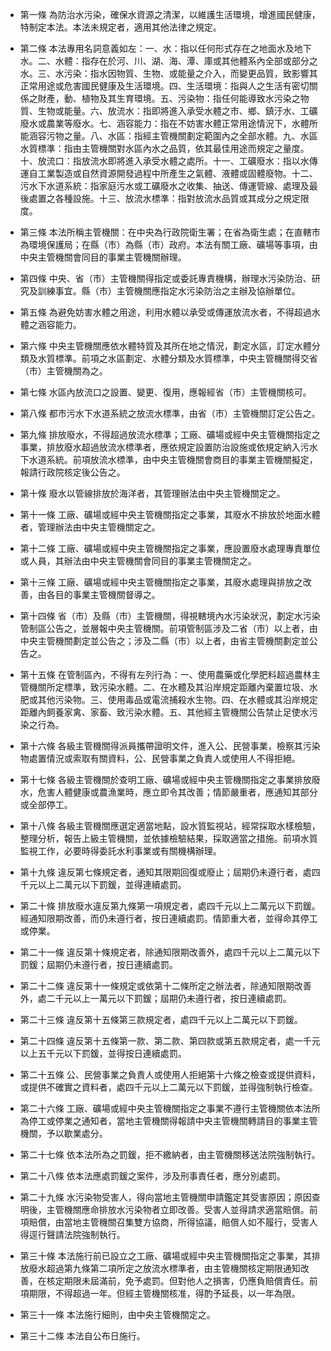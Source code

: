 * 第一條 為防治水污染，確保水資源之清潔，以維護生活環境，增進國民健康，特制定本法。本法未規定者，適用其他法律之規定。

* 第二條 本法專用名詞意義如左：一、水：指以任何形式存在之地面水及地下水。二、水體：指存在於河、川、湖、海、潭、庫或其他體系內全部或部分之水。三、水污染：指水因物質、生物、或能量之介入，而變更品質，致影響其正常用途或危害國民健康及生活環境。四、生活環境：指與人之生活有密切關係之財產，動、植物及其生育環境。五、污染物：指任何能導致水污染之物質、生物或能量。六、放流水：指即將進入承受水體之市、鄉、鎮汙水、工礦廢水或農業等廢水。七、涵容能力：指在不妨害水體正常用途情況下，水體所能涵容污物之量。八、水區：指經主管機關劃定範圍內之全部水體。九、水區水質標準：指由主管機關對水區內水之品質，依其最佳用途而規定之量度。十、放流口：指放流水即將進入承受水體之處所。十一、工礦廢水：指以水傳運自工業製造或自然資源開發過程中所產生之氣體、液體或固體廢物。十二、污水下水道系統：指家庭污水或工礦廢水之收集、抽送、傳運管線、處理及最後處置之各種設施。十三、放流水標準：指對放流水品質或其成分之規定限度。

* 第三條 本法所稱主管機關：在中央為行政院衛生署；在省為衛生處；在直轄市為環境保護局；在縣（市）為縣（市）政府。本法有關工廠、礦場等事項，由中央主管機關會同目的事業主管機關辦理。

* 第四條 中央、省（市）主管機關得指定或委託專責機構，辦理水污染防治、研究及訓練事宜。縣（市）主管機關應指定水污染防治之主辦及協辦單位。

* 第五條 為避免妨害水體之用途，利用水體以承受或傳運放流水者，不得超過水體之涵容能力。

* 第六條 中央主管機關應依水體特質及其所在地之情況，劃定水區，訂定水體分類及水質標準。前項之水區劃定、水體分類及水質標準，中央主管機關得交省（市）主管機關為之。

* 第七條 水區內放流口之設置、變更、復用，應報經省（市）主管機關核可。

* 第八條 都市污水下水道系統之放流水標準，由省（市）主管機關訂定公告之。

* 第九條 排放廢水，不得超過放流水標準；工廠、礦場或經中央主管機關指定之事業，排放廢水超過放流水標準者，應依規定設置防治設施或依規定納入污水下水道系統。前項放流水標準，由中央主管機關會商目的事業主管機關擬定，報請行政院核定後公告之。

* 第十條 廢水以管線排放於海洋者，其管理辦法由中央主管機關定之。

* 第十一條 工廠、礦場或經中央主管機關指定之事業，其廢水不排放於地面水體者，管理辦法由中央主管機關定之。

* 第十二條 工廠、礦場或經中央主管機關指定之事業，應設置廢水處理專責單位或人員，其辦法由中央主管機關會同目的事業主管機關定之。

* 第十三條 工廠、礦場或經中央主管機關指定之事業，其廢水處理與排放之改善，由各目的事業主管機關督導之。

* 第十四條 省（市）及縣（市）主管機關，得視轄境內水污染狀況，劃定水污染管制區公告之，並層報中央主管機關。前項管制區涉及二省（市）以上者，由中央主管機關劃定並公告之；涉及二縣（市）以上者，由省主管機關劃定並公告之。

* 第十五條 在管制區內，不得有左列行為：一、使用農藥或化學肥料超過農林主管機關所定標準，致污染水體。二、在水體及其沿岸規定距離內棄置垃圾、水肥或其他污染物。三、使用毒品或電流捕殺水生物。四、在水體或其沿岸規定距離內飼養家禽、家畜、致污染水體。五、其他經主管機關公告禁止足使水污染之行為。

* 第十六條 各級主管機關得派員攜帶證明文件，進入公、民營事業，檢察其污染物處置情況或索取有關資料，公、民營事業之負責人或使用人不得拒絕。

* 第十七條 各級主管機關於查明工廠、礦場或經中央主管機關指定之事業排放廢水，危害人體健康或農漁業時，應立即令其改善；情節嚴重者，應通知其部分或全部停工。

* 第十八條 各級主管機關應選定適當地點，設水質監視站，經常採取水樣檢驗，整理分析，報告上級主管機關，並依據檢驗結果，採取適當之措施。前項水質監視工作，必要時得委託水利事業或有關機構辦理。

* 第十九條 違反第七條規定者，通知其限期回復或廢止；屆期仍未遵行者，處四千元以上二萬元以下罰鍰，並得連續處罰。

* 第二十條 排放廢水違反第九條第一項規定者，處四千元以上二萬元以下罰鍰。經通知限期改善，而仍未遵行者，按日連續處罰。情節重大者，並得命其停工或停業。

* 第二十一條 違反第十條規定者，除通知限期改善外，處四千元以上二萬元以下罰鍰；屆期仍未遵行者，按日連續處罰。

* 第二十二條 違反第十一條規定或依第十二條所定之辦法者，除通知限期改善外，處二千元以上一萬元以下罰鍰；屆期仍未遵行者，按日連續處罰。

* 第二十三條 違反第十五條第三款規定者，處四千元以上二萬元以下罰鍰。

* 第二十四條 違反第十五條第一款、第二款、第四款或第五款規定者，處一千元以上五千元以下罰鍰，並得按日連續處罰。

* 第二十五條 公、民營事業之負責人或使用人拒絕第十六條之檢查或提供資料，或提供不確實之資料者，處四千元以上二萬元以下罰鍰，並得強制執行檢查。

* 第二十六條 工廠、礦場或經中央主管機關指定之事業不遵行主管機關依本法所為停工或停業之通知者，當地主管機關得報請中央主管機關轉請目的事業主管機關，予以歇業處分。

* 第二十七條 依本法所為之罰鍰，拒不繳納者，由主管機關移送法院強制執行。

* 第二十八條 依本法應處罰鍰之案件，涉及刑事責任者，應分別處罰。

* 第二十九條 水污染物受害人，得向當地主管機關申請鑑定其受害原因；原因查明後，主管機關應命排放水污染物者立即改善。受害人並得請求適當賠償。前項賠償，由當地主管機關召集雙方協商，所得協議，賠償人如不履行，受害人得逕行聲請法院強制執行。

* 第三十條 本法施行前已設立之工廠、礦場或經中央主管機關指定之事業，其排放廢水超過第九條第二項所定之放流水標準者，由主管機關核定期限通知改善，在核定期限未屆滿前，免予處罰。但對他人之損害，仍應負賠償責任。前項期限，不得超過一年。但經主管機關核准，得酌予延長，以一年為限。

* 第三十一條 本法施行細則，由中央主管機關定之。

* 第三十二條 本法自公布日施行。

